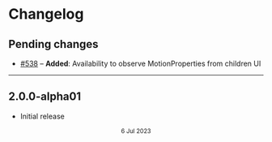 # Changelog

## Pending changes

- [#538](https://github.com/bumble-tech/appyx/pull/538) – **Added**: Availability to observe MotionProperties from children UI 

---

## 2.0.0-alpha01

- Initial release

<div style="text-align: center"><small>6 Jul 2023</small></div>
